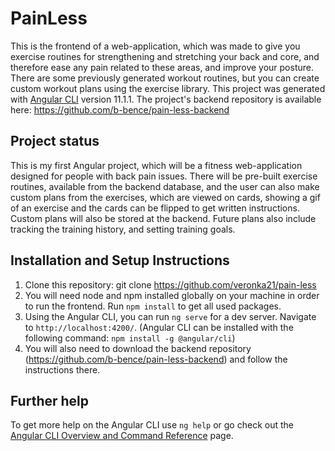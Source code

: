 # PainLess

This is the frontend of a web-application, which was made to give you exercise routines for strengthening and stretching your back and core, and therefore ease any pain related to these areas, and improve your posture. There are some previously generated workout routines, but you can create custom workout plans using the exercise library. 
This project was generated with [Angular CLI](https://github.com/angular/angular-cli) version 11.1.1.
The project's backend repository is available here: https://github.com/b-bence/pain-less-backend

## Project status

This is my first Angular project, which will be a fitness web-application designed for people with back pain issues. There will be pre-built exercise routines, available from the backend database, and the user can also make custom plans from the exercises, which are viewed on cards, showing a gif of an exercise and the cards can be flipped to get written instructions. Custom plans will also be stored at the backend.
Future plans also include tracking the training history, and setting training goals.

## Installation and Setup Instructions

1. Clone this repository: git clone https://github.com/veronka21/pain-less
2. You will need node and npm installed globally on your machine in order to run the frontend. Run `npm install` to get all used packages.
3. Using the Angular CLI, you can run `ng serve` for a dev server. Navigate to `http://localhost:4200/`. (Angular CLI can be installed with the following command: `npm install -g @angular/cli`)
4. You will also need to download the backend repository (https://github.com/b-bence/pain-less-backend) and follow the instructions there.

## Further help

To get more help on the Angular CLI use `ng help` or go check out the [Angular CLI Overview and Command Reference](https://angular.io/cli) page.
